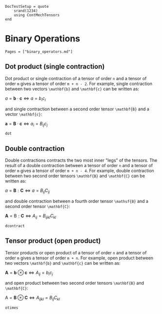 ```@meta
DocTestSetup = quote
    srand(1234)
    using ContMechTensors
end
```

# Binary Operations

```@index
Pages = ["binary_operators.md"]
```

## Dot product (single contraction)

Dot product or single contraction of a tensor of order `n` and a tensor of order `m` gives a tensor of order `m + n - 2`. For example, single contraction between two vectors ``\mathbf{b}`` and ``\mathbf{c}`` can be written as:

$a = \mathbf{b} \cdot \mathbf{c} \Leftrightarrow a = b_i c_i$

and single contraction between a second order tensor ``\mathbf{B}`` and a vector ``\mathbf{c}``:

$\mathbf{a} = \mathbf{B} \cdot \mathbf{c} \Leftrightarrow a_i = B_{ij} c_j$

```@docs
dot
```

## Double contraction

Double contractions contracts the two most inner "legs" of the tensors. The result of a double contraction between a tensor of order `n` and a tensor of order `m` gives a tensor of order `m + n - 4`. For example, double contraction between two second order tensors ``\mathbf{B}`` and ``\mathbf{C}`` can be written as:

$a = \mathbf{B} : \mathbf{C} \Leftrightarrow a = B_{ij} C_{ij}$

and double contraction between a fourth order tensor ``\mathsf{B}`` and a second order tensor ``\mathbf{C}``:

$\mathbf{A} = \mathsf{B} : \mathbf{C} \Leftrightarrow A_{ij} = B_{ijkl} C_{kl}$

```@docs
dcontract
```

## Tensor product (open product)

Tensor products or open product of a tensor of order `n` and a tensor of order `m` gives a tensor of order `m + n`.  For example, open product between two vectors ``\mathbf{b}`` and ``\mathbf{c}`` can be written as:

$\mathbf{A} = \mathbf{b} \otimes \mathbf{c} \Leftrightarrow A_{ij} = b_i c_j$

and open product between two second order tensors ``\mathbf{B}`` and ``\mathbf{C}``:

$\mathsf{A} = \mathbf{B} \otimes \mathbf{C} \Leftrightarrow A_{ijkl} = B_{ij} C_{kl}$

```@docs
otimes
```
